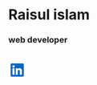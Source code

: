 # Raisul islam
### web developer
<br>

<div style="display: flex">

<img title="a title" alt="Alt text" src="assets/linkedin.svg" width="35px" hight="auto">
</div>
